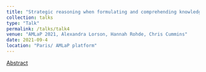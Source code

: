 ```yaml
---
title: "Strategic reasoning when formulating and comprehending knowledge ascriptions"
collection: talks
type: "Talk"
permalink: /talks/talk4
venue: "AMLaP 2021, Alexandra Lorson, Hannah Rohde, Chris Cummins"
date: 2021-09-4
location: "Paris/ AMLaP platform"
---
```


[Abstract](http://alex-lorson.github.io/files/amlapabstractFinal.pdf)
